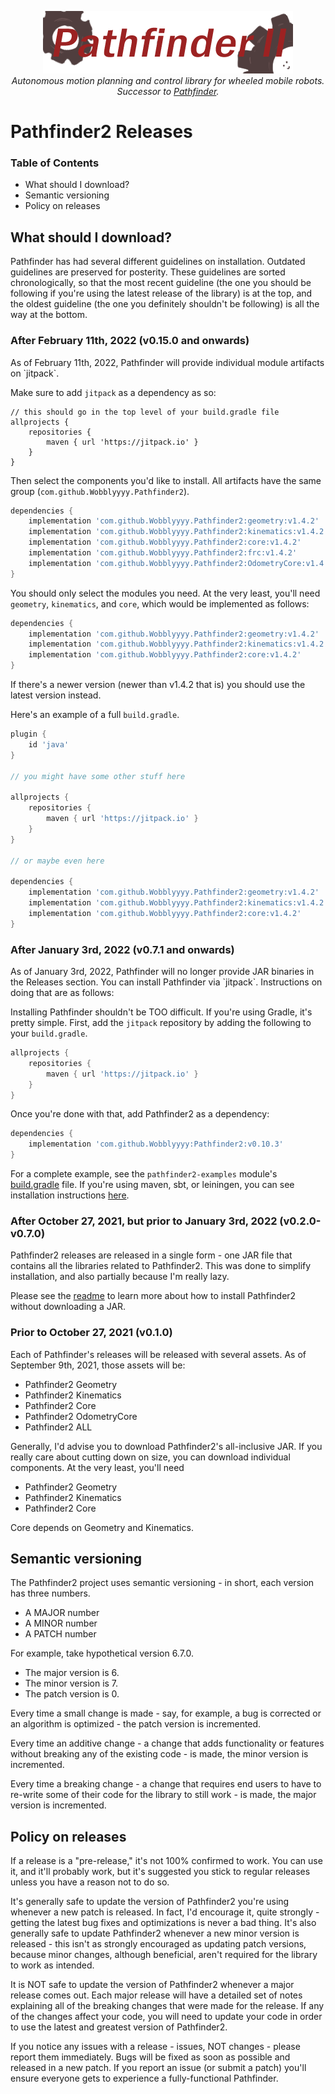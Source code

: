 <p align="center">
<img src="media/pathfinder2-logo.png" alt="Pathfinder2">
<br>
<i>Autonomous motion planning and control library for wheeled mobile robots.</i>
<br>
<i>Successor to <a href="https://github.com/Wobblyyyy/Pathfinder">Pathfinder</a>.</i>
</p>

<h1>Pathfinder2 Releases</h1>

<h3>Table of Contents</h3>

- What should I download?
- Semantic versioning
- Policy on releases

<h2>What should I download?</h2>

Pathfinder has had several different guidelines on installation. Outdated
guidelines are preserved for posterity. These guidelines are sorted
chronologically, so that the most recent guideline (the one you should be
following if you're using the latest release of the library) is at the top,
and the oldest guideline (the one you definitely shouldn't be following) is all
the way at the bottom.

<h3>After February 11th, 2022 (v0.15.0 and onwards)</h3>
As of February 11th, 2022, Pathfinder will provide individual module artifacts
on `jitpack`.

Make sure to add `jitpack` as a dependency as so:
```
// this should go in the top level of your build.gradle file
allprojects {
    repositories {
        maven { url 'https://jitpack.io' }
    }
}
```

Then select the components you'd like to install. All artifacts have the
same group (`com.github.Wobblyyyy.Pathfinder2`).
```groovy
dependencies {
    implementation 'com.github.Wobblyyyy.Pathfinder2:geometry:v1.4.2'
    implementation 'com.github.Wobblyyyy.Pathfinder2:kinematics:v1.4.2'
    implementation 'com.github.Wobblyyyy.Pathfinder2:core:v1.4.2'
    implementation 'com.github.Wobblyyyy.Pathfinder2:frc:v1.4.2'
    implementation 'com.github.Wobblyyyy.Pathfinder2:OdometryCore:v1.4.2'
}
```
You should only select the modules you need. At the very least, you'll
need `geometry`, `kinematics`, and `core`, which would be implemented as
follows:
```groovy
dependencies {
    implementation 'com.github.Wobblyyyy.Pathfinder2:geometry:v1.4.2'
    implementation 'com.github.Wobblyyyy.Pathfinder2:kinematics:v1.4.2'
    implementation 'com.github.Wobblyyyy.Pathfinder2:core:v1.4.2'
}
```
If there's a newer version (newer than v1.4.2 that is) you should use the
latest version instead.

Here's an example of a full `build.gradle`.
```groovy
plugin {
    id 'java'
}

// you might have some other stuff here

allprojects {
    repositories {
        maven { url 'https://jitpack.io' }
    }
}

// or maybe even here

dependencies {
    implementation 'com.github.Wobblyyyy.Pathfinder2:geometry:v1.4.2'
    implementation 'com.github.Wobblyyyy.Pathfinder2:kinematics:v1.4.2'
    implementation 'com.github.Wobblyyyy.Pathfinder2:core:v1.4.2'
}
```

<h3>After January 3rd, 2022 (v0.7.1 and onwards)</h3>
As of January 3rd, 2022, Pathfinder will no longer provide JAR binaries in
the Releases section. You can install Pathfinder via `jitpack`. Instructions
on doing that are as follows:

Installing Pathfinder shouldn't be TOO difficult. If you're using Gradle, it's
pretty simple. First, add the `jitpack` repository by adding the following to
your `build.gradle`.
```groovy
allprojects {
    repositories {
        maven { url 'https://jitpack.io' }
    }
}
```
Once you're done with that, add Pathfinder2 as a dependency:
```groovy
dependencies {
    implementation 'com.github.Wobblyyyy:Pathfinder2:v0.10.3'
}
```
For a complete example, see the `pathfinder2-examples` module's
[build.gradle](pathfinder2-examples/build.gradle) file.
If you're using maven, sbt, or leiningen, you can see installation instructions
[here](https://jitpack.io/#Wobblyyyy/Pathfinder2/v0.7.0).

<h3>After October 27, 2021, but prior to January 3rd, 2022 (v0.2.0-v0.7.0)</h3>

Pathfinder2 releases are released in a single form - one JAR file that contains
all the libraries related to Pathfinder2. This was done to simplify
installation, and also partially because I'm really lazy.

Please see the [readme](readme.md) to learn more about how to install
Pathfinder2 without downloading a JAR.

<h3>Prior to October 27, 2021 (v0.1.0)</h3>

Each of Pathfinder's releases will be released with several assets. As of
September 9th, 2021, those assets will be:

- Pathfinder2 Geometry
- Pathfinder2 Kinematics
- Pathfinder2 Core
- Pathfinder2 OdometryCore
- Pathfinder2 ALL

Generally, I'd advise you to download Pathfinder2's all-inclusive JAR. If you
really care about cutting down on size, you can download individual components.
At the very least, you'll need

- Pathfinder2 Geometry
- Pathfinder2 Kinematics
- Pathfinder2 Core

Core depends on Geometry and Kinematics.

<h2>Semantic versioning</h2>

The Pathfinder2 project uses semantic versioning - in short, each version has
three numbers.

- A MAJOR number
- A MINOR number
- A PATCH number

For example, take hypothetical version 6.7.0.

- The major version is 6.
- The minor version is 7.
- The patch version is 0.

Every time a small change is made - say, for example, a bug is corrected or an
algorithm is optimized - the patch version is incremented.

Every time an additive change - a change that adds functionality or features
without breaking any of the existing code - is made, the minor version is
incremented.

Every time a breaking change - a change that requires end users to have to
re-write some of their code for the library to still work - is made, the major
version is incremented.

<h2>Policy on releases</h2>

If a release is a "pre-release," it's not 100% confirmed to work. You can use
it, and it'll probably work, but it's suggested you stick to regular releases
unless you have a reason not to do so.

It's generally safe to update the version of Pathfinder2 you're using whenever a
new patch is released. In fact, I'd encourage it, quite strongly - getting the
latest bug fixes and optimizations is never a bad thing. It's also generally
safe to update Pathfinder2 whenever a new minor version is released - this isn't
as strongly encouraged as updating patch versions, because minor changes,
although beneficial, aren't required for the library to work as intended.

It is NOT safe to update the version of Pathfinder2 whenever a major release
comes out. Each major release will have a detailed set of notes explaining all
of the breaking changes that were made for the release. If any of the changes
affect your code, you will need to update your code in order to use the latest
and greatest version of Pathfinder2.

If you notice any issues with a release - issues, NOT changes - please report
them immediately. Bugs will be fixed as soon as possible and released in a new
patch. If you report an issue
(or submit a patch) you'll ensure everyone gets to experience a fully-functional
Pathfinder.
